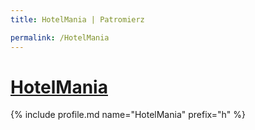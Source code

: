 ```yaml
---
title: HotelMania | Patromierz

permalink: /HotelMania
---
```


# [HotelMania](https://patronite.pl/HotelMania)

{% include profile.md name="HotelMania" prefix="h" %}
